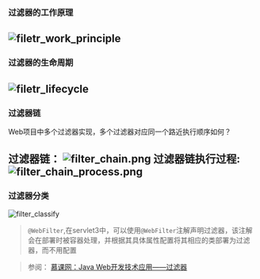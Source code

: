 
### 过滤器的工作原理
![filetr_work_principle](/images/filter_work_principle.png)
----
### 过滤器的生命周期
![ filetr_lifecycle](/images/filter_lifecycle.png)
----
### 过滤器链
Web项目中多个过滤器实现，多个过滤器对应同一个路近执行顺序如何？

过滤器链：
![filter_chain.png](/images/filter_chain.png)
过滤器链执行过程:
![filter_chain_process.png](/images/filter_chain_process.png)
----
### 过滤器分类
![filter_classify](/images/filter_classify.png)
> `@WebFilter`,在servlet3中，可以使用`@WebFilter`注解声明过滤器，该注解会在部署时被容器处理，并根据其具体属性配置将其相应的类部署为过滤器，而不用配置

> 参阅：
  [慕课网：Java Web开发技术应用——过滤器](https://www.imooc.com/learn/213)